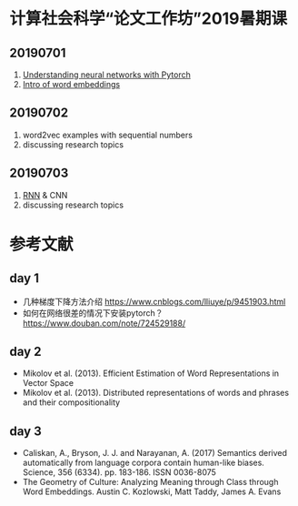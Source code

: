 # 计算社会科学“论文工作坊”2019暑期课

## 20190701

1. [Understanding neural networks with Pytorch](https://nbviewer.jupyter.org/github/computational-class/summer-school/blob/master/class_01_chengjun.ipynb)
1. [Intro of word embeddings](https://nbviewer.jupyter.org/github/computational-class/bigdata/blob/gh-pages/code/10.word2vec.ipynb)

## 20190702

1. word2vec examples with sequential numbers
2. discussing research topics

## 20190703

1. [RNN](https://nbviewer.jupyter.org/github/computational-class/summer-school/blob/master/RNN_example.ipynb) & CNN
2. discussing research topics


# 参考文献
## day 1
- 几种梯度下降方法介绍 https://www.cnblogs.com/lliuye/p/9451903.html
- 如何在网络很差的情况下安装pytorch？https://www.douban.com/note/724529188/

## day 2
- Mikolov et al. (2013). Efficient Estimation of Word Representations in Vector Space
- Mikolov et al. (2013). Distributed representations of words and phrases and their compositionality

## day 3
- Caliskan, A., Bryson, J. J. and Narayanan, A. (2017) Semantics derived automatically from language corpora contain human-like biases. Science, 356 (6334). pp. 183-186. ISSN 0036-8075
- The Geometry of Culture: Analyzing Meaning through Class through Word Embeddings. Austin C. Kozlowski, Matt Taddy, James A. Evans
